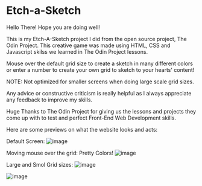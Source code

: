 # Etch-a-Sketch

Hello There! Hope you are doing well!

This is my Etch-A-Sketch project I did from the open source project, The Odin Project. This creative game was made using HTML, CSS and Javascript skilss we learned in The Odin Project lessons.

Mouse over the default grid size to create a sketch in many different colors or enter a number to create your own grid to sketch to your hearts' content!

NOTE: Not optimized for smaller screens when doing large scale grid sizes. 

Any advice or constructive criticism is really helpful as I always appreciate any feedback to improve my skills.

Huge Thanks to The Odin Project for giving us the lessons and projects they come up with to test and perfect Front-End Web Development skills.

Here are some previews on what the website looks and acts:

Default Screen:
![image](https://github.com/user-attachments/assets/5fd2c686-c171-408e-b1a3-fbf9cd5ca337)

Moving mouse over the grid: Pretty Colors!
![image](https://github.com/user-attachments/assets/abfeaf26-924e-4b48-b1f7-6ddc3b5cf0c2)

Large and Smol Grid sizes:
![image](https://github.com/user-attachments/assets/2a917f35-0785-48d8-ab1d-f5e3d896eb32)

![image](https://github.com/user-attachments/assets/baf74b37-f6ab-4058-b69c-b927a73cf213)

